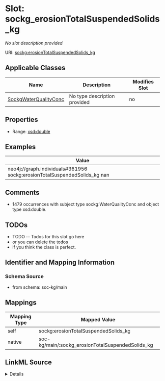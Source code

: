 

# Slot: sockg_erosionTotalSuspendedSolids_kg


_No slot description provided_





URI: [sockg:erosionTotalSuspendedSolids_kg](http://www.semanticweb.org/sockg/ontologies/2024/0/soil-carbon-ontology/erosionTotalSuspendedSolids_kg)



<!-- no inheritance hierarchy -->





## Applicable Classes

| Name | Description | Modifies Slot |
| --- | --- | --- |
| [SockgWaterQualityConc](../classes/SockgWaterQualityConc.md) | No type description provided |  no  |







## Properties

* Range: [xsd:double](http://www.w3.org/2001/XMLSchema#double)






## Examples

| Value |
| --- |
| neo4j://graph.individuals#361956 sockg:erosionTotalSuspendedSolids_kg nan |

## Comments

* 1479 occurrences with subject type sockg:WaterQualityConc and object type xsd:double.

## TODOs

* TODO -- Todos for this slot go here
* or you can delete the todos
* if you think the class is perfect.

## Identifier and Mapping Information







### Schema Source


* from schema: soc-kg/main




## Mappings

| Mapping Type | Mapped Value |
| ---  | ---  |
| self | sockg:erosionTotalSuspendedSolids_kg |
| native | soc-kg/main/:sockg_erosionTotalSuspendedSolids_kg |




## LinkML Source

<details>
```yaml
name: sockg_erosionTotalSuspendedSolids_kg
description: No slot description provided
todos:
- TODO -- Todos for this slot go here
- or you can delete the todos
- if you think the class is perfect.
comments:
- 1479 occurrences with subject type sockg:WaterQualityConc and object type xsd:double.
examples:
- value: neo4j://graph.individuals#361956 sockg:erosionTotalSuspendedSolids_kg nan
from_schema: soc-kg/main
rank: 1000
slot_uri: sockg:erosionTotalSuspendedSolids_kg
alias: sockg_erosionTotalSuspendedSolids_kg
domain_of:
- sockg_WaterQualityConc
range: double

```
</details>